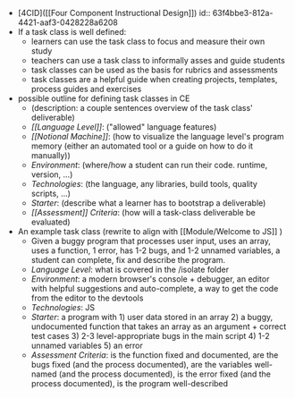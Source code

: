 - [4CID]([[Four Component Instructional Design]])
  id:: 63f4bbe3-812a-4421-aaf3-0428228a6208
- If a task class is well defined:
	- learners can use the task class to focus and measure their own study
	- teachers can use a task class to informally asses and guide students
	- task classes can be used as the basis for rubrics and assessments
	- task classes are a helpful guide when creating projects, templates, process guides and exercises
- possible outline for defining task classes in CE
	- (description: a couple sentences overview of the task class' deliverable)
	- *_[[Language Level]]_*: ("allowed" language features)
	- *_[[Notional Machine]]_*: (how to visualize the language level's program memory (either an automated tool or a guide on how to do it manually))
	- *_Environment_*: (where/how a student can run their code. runtime, version, ...)
	- *_Technologies_*: (the language, any libraries, build tools, quality scripts, ...)
	- *_Starter_*: (describe what a learner has to bootstrap a deliverable)
	- *_[[Assessment]] Criteria_*: (how will a task-class deliverable be evaluated)
- An example task class (rewrite to align with [[Module/Welcome to JS]] )
	- Given a buggy program that processes user input, uses an array, uses a function, 1 error, has 1-2 bugs, and 1-2 unnamed variables, a student can complete, fix and describe the program.
	- *_Language Level_*: what is covered in the /isolate folder
	- *_Environment_*: a modern browser's console + debugger, an editor with helpful suggestions and auto-complete, a way to get the code from the editor to the devtools
	- *_Technologies_*: JS
	- *_Starter_*: a program with 1) user data stored in an array 2) a buggy, undocumented function that takes an array as an argument + correct test cases 3) 2-3 level-appropriate bugs in the main script 4) 1-2 unnamed variables 5) an error
	- *_Assessment Criteria_*: is the function fixed and documented, are the bugs fixed (and the process documented), are the variables well-named (and the process documented), is the error fixed (and the process documented), is the program well-described